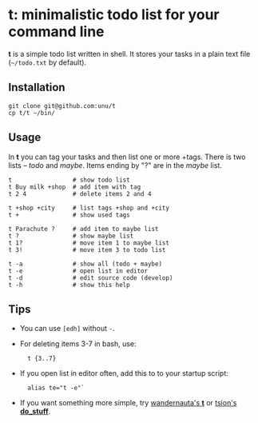 <!-- vi:set syntax=markdown: -->

# t: minimalistic todo list for your command line

**t** is a simple todo list written in shell.
It stores your tasks in a plain text file (`~/todo.txt` by default).

## Installation

    git clone git@github.com:unu/t
    cp t/t ~/bin/

## Usage

In **t** you can tag your tasks and then list one or more +tags. There is two lists – *todo* and *maybe*. Items ending by "?" are in the *maybe* list.

    t                 # show todo list
    t Buy milk +shop  # add item with tag
    t 2 4             # delete items 2 and 4

    t +shop +city     # list tags +shop and +city
    t +               # show used tags
    
    t Parachute ?     # add item to maybe list
    t ?               # show maybe list
    t 1?              # move item 1 to maybe list
    t 3!              # move item 3 to todo list

    t -a              # show all (todo + maybe)
    t -e              # open list in editor
    t -d              # edit source code (develop)
    t -h              # show this help

## Tips

- You can use `[edh]` without `-`.
- For deleting items 3-7 in bash, use:

        t {3..7}

- If you open list in editor often, add this to to your startup script:
        
        alias te="t -e"`

- If you want something more simple, try [wandernauta's **t**][wt] or [tsion's **do\_stuff**][do_stuff].

[wt]: http://github.com/wandernauta/t
[do_stuff]: http://github.com/tsion/do_stuff
